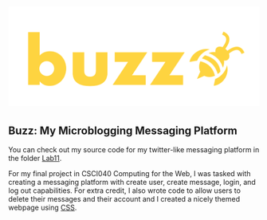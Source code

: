# ![Buzz](https://github.com/mel088/Buzz/blob/master/lab11/static/buzz.png)
## Buzz: My Microblogging Messaging Platform

You can check out my source code for my twitter-like messaging platform in the folder [Lab11](https://github.com/mel088/Buzz/tree/master/lab11/templates).

For my final project in CSCI040 Computing for the Web, I was tasked with creating a messaging platform with create user, create message, login, and log out capabilities.
For extra credit, I also wrote code to allow users to delete their messages and their account and I created a nicely themed webpage using [CSS](https://github.com/mel088/Buzz/blob/master/lab11/static/style.css).
